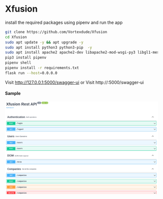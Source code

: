 # Xfusion

install the required packages using pipenv and run the app

``` bash
git clone https://github.com/Vortexdude/Xfusion
cd Xfusion
sudo apt update -y && apt upgrade -y
sudo apt install python3 python3-pip  -y
sudo apt install apache2 apache2-dev libapache2-mod-wsgi-py3 libgl1-mesa-glx -y
pip3 install pipenv
pipenv shell
pipenv install -r requirements.txt
flask run --host=0.0.0.0

```

Visit http://127.0.0.1:5000/swagger-ui
or 
Visit http://<Your-Ip>:5000/swagger-ui

#### Sample 

![Sample screenshot](./sample.png)
